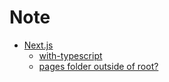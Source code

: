 # Note

- [Next.js](https://github.com/zeit/next.js/)
  + [with-typescript](https://github.com/zeit/next.js/tree/canary/examples/with-typescript)
  + [pages folder outside of root?](https://github.com/zeit/next.js/issues/819)
